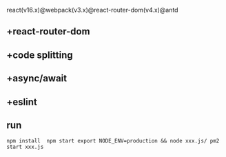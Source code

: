react(v16.x)@webpack(v3.x)@react-router-dom(v4.x)@antd



## +react-router-dom
## +code splitting
## +async/await
## +eslint


## run
`
  npm install 
  npm start
  export NODE_ENV=production && node xxx.js/ pm2 start xxx.js
`